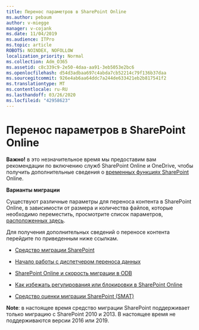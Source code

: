 ```yaml
---
title: Перенос параметров в SharePoint Online
ms.author: pebaum
author: v-miegge
manager: v-cojank
ms.date: 11/04/2019
ms.audience: ITPro
ms.topic: article
ROBOTS: NOINDEX, NOFOLLOW
localization_priority: Normal
ms.collection: Adm_O365
ms.assetid: c8c339c9-2e50-4daa-aa91-3eb5053e2bc6
ms.openlocfilehash: d54d3adbaa697c4abda7cb52214c79f136b37daa
ms.sourcegitcommit: 926e4ab6aa64ddc7a244de633421eb2b817541f2
ms.translationtype: MT
ms.contentlocale: ru-RU
ms.lasthandoff: 03/26/2020
ms.locfileid: "42958623"
---
```

# <a name="migrate-options-to-sharepoint-online"></a>Перенос параметров в SharePoint Online

**Важно!** в это незначительное время мы предоставим вам рекомендации по включению служб SharePoint Online и OneDrive, чтобы получить дополнительные сведения о [временных функциях SharePoint](https://aka.ms/ODSPAdjustments) Online.

**Варианты миграции**

Существуют различные параметры для переноса контента в SharePoint Online, в зависимости от размера и количества файлов, которые необходимо переместить, просмотрите список параметров, [расположенных здесь](https://docs.microsoft.com/sharepointmigration/migrate-to-sharepoint-online).

Для получения дополнительных сведений о переносе контента перейдите по приведенным ниже ссылкам.

- [Средство миграции SharePoint](https://docs.microsoft.com/sharepointmigration/introducing-the-sharepoint-migration-tool)

- [Начало работы с диспетчером переноса данных](https://docs.microsoft.com/sharepointmigration/mm-get-started)

- [SharePoint Online и скорость миграции в ODB](https://docs.microsoft.com/sharepointmigration/sharepoint-online-and-onedrive-migration-speed)

- [Как избежать регулирования или блокировки в SharePoint Online](https://docs.microsoft.com/sharepoint/dev/general-development/how-to-avoid-getting-throttled-or-blocked-in-sharepoint-online)

- [Средство оценки миграции SharePoint (SMAT)](https://www.microsoft.com/download/details.aspx?id=53598&amp;751be11f-ede8-5a0c-058c-2ee190a24fa6=True)

**Note**: в настоящее время средство миграции SharePoint поддерживает только миграцию с SharePoint 2010 и 2013. В настоящее время не поддерживаются версии 2016 или 2019.
